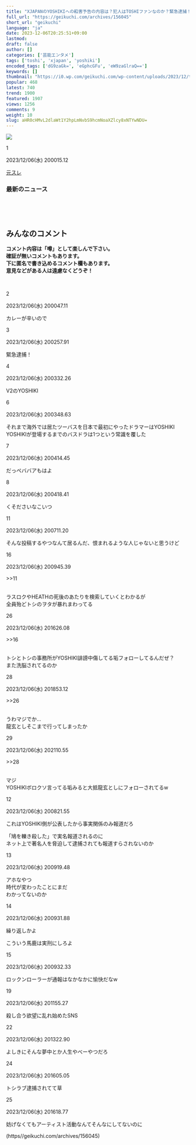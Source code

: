 ```yaml
---
title: "XJAPANのYOSHIKIへの殺害予告の内容は？犯人はTOSHIファンなのか？緊急逮捕！"
full_url: "https://geikuchi.com/archives/156045"
short_url: "geikuchi"
language: "ja"
date: 2023-12-06T20:25:51+09:00
lastmod: 
draft: false
author: []
categories: ['芸能エンタメ']
tags: ['toshi', 'xjapan', 'yoshiki']
encoded_tags: ['dG9zaGk=', 'eGphcGFu', 'eW9zaGlraQ==']
keywords: []
thumbnail: "https://i0.wp.com/geikuchi.com/wp-content/uploads/2023/12/toshil.jpg?fit=600%2C400&ssl=1"
popular: 468
latest: 740
trend: 1900
featured: 1907
views: 1256
comments: 9
weight: 10
slug: aHR0cHMvL2dlaWt1Y2hpLmNvbS9hcmNoaXZlcy8xNTYwNDU=
---
```


![](https://i0.wp.com/geikuchi.com/wp-content/uploads/2023/12/toshil.jpg?fit=600%2C400&ssl=1)

<div><p class='t_h'><p>1 <p> 2023/12/06(水) 200015.12 </p></p></p> <p> </p> <p><a rel='noopener' target='_blank' href='https//hayabusa9.5ch.net/test/read.cgi/mnewsplus/1701860415/'>元スレ</a></p> <p class='text-mobile'> <h3>最新のニュース</h3> </p> <p class='blogroll_wrapper'> </p> <p class='text-mobile'> <br> </p> <p class='text-mobile'> </p> <p class='text-mobile'> <br> </p> <h2>みんなのコメント</h2> <strong><p>コメント内容は「噂」として楽しんで下さい。<br> 確証が無いコメントもあります。<br> 下に匿名で書き込めるコメント欄もあります。<br> 意見などがある人は遠慮なくどうぞ！<br></p></strong> <br><p></p> <p class='t_h'><p>2 <p> 2023/12/06(水) 200047.11 </p></p></p> <p class='t_b'><p> カレーが辛いので </p></p> <p> </p> <p class='t_h'><p>3 <p> 2023/12/06(水) 200257.91 </p></p></p> <p class='t_b'><p> 緊急逮捕！ </p></p> <p> </p> <p class='t_h'><p>4 <p> 2023/12/06(水) 200332.26 </p></p></p> <p class='t_b'><p> V2のYOSHIKI </p></p> <p> </p> <p class='t_h'><p>6 <p> 2023/12/06(水) 200348.63 </p></p></p> <p class='t_b'><p> それまで海外では居たツーバスを日本で最初にやったドラマーはYOSHIKI<br> YOSHIKIが登場するまでのバスドラは1つという常識を覆した </p></p> <p> </p> <p class='t_h'><p>7 <p> 2023/12/06(水) 200414.45 </p></p></p> <p class='t_b'><p> だっぺババアもはよ </p></p> <p> </p> <p class='t_h'><p>8 <p> 2023/12/06(水) 200418.41 </p></p></p> <p class='t_b'><p> くそださいなこいつ </p></p> <p> </p> <p class='t_h'><p>11 <p> 2023/12/06(水) 200711.20 </p></p></p> <p class='t_b'><p> そんな投稿するやつなんて居るんだ、恨まれるような人じゃないと思うけど </p></p> <p> </p> <p class='t_h t_i'><p>16 <p> 2023/12/06(水) 200945.39 </p></p></p> <p class='t_b t_i'><p> <p class='anchor'>>>11</p><br> ラスロクやHEATHの死後のあたりを検索していくとわかるが<br> 全員殆どトシのヲタが暴れまわってる </p></p> <p> </p> <p class='t_h t_i'><p>26 <p> 2023/12/06(水) 201626.08 </p></p></p> <p class='t_b t_i'><p> <p class='anchor'>>>16</p><br> トシとトシの事務所がYOSHIKI誹謗中傷してる垢フォローしてるんだぜ？<br> また洗脳されてるのか </p></p> <p> </p> <p class='t_h t_i'><p>28 <p> 2023/12/06(水) 201853.12 </p></p></p> <p class='t_b t_i'><p> <p class='anchor'>>>26</p><br> うわマジでか…<br> 龍玄としそこまで行ってしまったか </p></p> <p> </p> <p class='t_h t_i'><p>29 <p> 2023/12/06(水) 202110.55 </p></p></p> <p class='t_b t_i'><p> <p class='anchor'>>>28</p><br> マジ<br> YOSHIKIボロクソ言ってる垢みると大抵龍玄としにフォローされてるw </p></p> <p> </p> <p class='t_h'><p>12 <p> 2023/12/06(水) 200821.55 </p></p></p> <p> これはYOSHIKI側が公表したから事実関係のみ報道だろ </p> <p>「鳩を轢き殺した」で実名報道されるのに<br> ネット上で著名人を脅迫して逮捕されても報道すらされないのか</p> <p> </p> <p class='t_h'><p>13 <p> 2023/12/06(水) 200919.48 </p></p></p> <p class='t_b'><p> アホなやつ<br> 時代が変わったことにまだ<br> わかってないのか </p></p> <p> </p> <p class='t_h'><p>14 <p> 2023/12/06(水) 200931.88 </p></p></p> <p> 繰り返しかよ </p> <p>こういう馬鹿は実刑にしろよ</p> <p> </p> <p class='t_h'><p>15 <p> 2023/12/06(水) 200932.33 </p></p></p> <p class='t_b'><p> ロックンローラーが通報はなかなかに愉快だなw </p></p> <p> </p> <p class='t_h'><p>19 <p> 2023/12/06(水) 201155.27 </p></p></p> <p class='t_b'><p> 殺し合う欲望に乱れ始めたSNS </p></p> <p> </p> <p class='t_h'><p>22 <p> 2023/12/06(水) 201322.90 </p></p></p> <p class='t_b'><p> よしきにそんな夢中とか人生やべーやつだろ </p></p> <p> </p> <p class='t_h'><p>24 <p> 2023/12/06(水) 201605.05 </p></p></p> <p class='t_b'><p> トシラブ逮捕されてて草 </p></p> <p> </p> <p class='t_h'><p>25 <p> 2023/12/06(水) 201618.77 </p></p></p> <p class='t_b'><p> 妨げなくてもアーティスト活動なんてそんなにしてないのに </p></p> <p> </p> </div>

(https//geikuchi.com/archives/156045)
